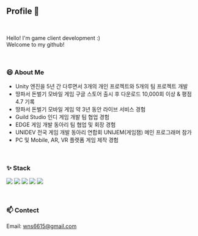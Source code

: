 ## Profile 💬

<br/>

  Hello! I'm game client development :) <br/>
  Welcome to my github!

<br/>

### 😄 About Me

* Unity 엔진을 5년 간 다루면서 3개의 개인 프로젝트와 5개의 팀 프로젝트 개발
* 땅파서 돈벌기 모바일 게임 구글 스토어 출시 후 다운로드 10,000회 이상 & 평점 4.7 기록
* 땅파서 돈벌기 모바일 게임 약 3년 동안 라이브 서비스 경험
* Guild Studio 인디 게임 개발 팀 협업 경험
* EDGE 게임 개발 동아리 팀 협업 및 회장 경험
* UNIDEV 전국 게임 개발 동아리 연합회 UNIJEM(게임잼) 메인 프로그래머 참가
* PC 및 Mobile, AR, VR 플랫폼 게임 제작 경험

<br/>

### ✨ Stack

<img src="https://img.shields.io/badge/C-A8B9CC?style=flat&logo=c&logoColor=white"> <img src="https://img.shields.io/badge/C++-00599C?style=flat&logo=cplusplus&logoColor=white"> <img src="https://img.shields.io/badge/CSharp-239120?style=flat&logo=csharp&logoColor=white"> <img src="https://img.shields.io/badge/Unity-FFFFFF?style=flat&logo=unity&logoColor=black"> <img src="https://img.shields.io/badge/Unreal-0E1128?style=flat&logo=unrealengine&logoColor=white">

<br/>

### 📫 Contect

Email: wns6615@gmail.com <br/>


<!--
**gus6615/gus6615** is a ✨ _special_ ✨ repository because its `README.md` (this file) appears on your GitHub profile.

Here are some ideas to get you started:

- 🔭 I’m currently working on ...
- 🌱 I’m currently learning ...
- 👯 I’m looking to collaborate on ...
- 🤔 I’m looking for help with ...
- 💬 Ask me about ...
- 📫 How to reach me: ...
- 😄 Pronouns: ...
- ⚡ Fun fact: ...
-->
